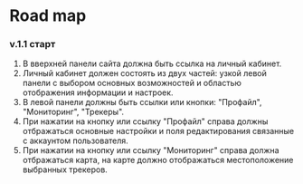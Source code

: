 Road map
=====================

### v.1.1 старт

1. В вверхней панели сайта должна быть ссылка на личный кабинет.
2. Личный кабинет должен состоять из двух частей: узкой левой панели с выбором основных возможностей и областью отображения информации и настроек.
3. В левой панели должны быть ссылки или кнопки: "Профайл", "Мониторинг", "Трекеры".
4. При нажатии на кнопку или ссылку "Профайл" справа должны отбражаться основные настройки и поля редактирования связанные с аккаунтом пользователя.
5. При нажатии на кнопку или ссылку "Мониторинг" справа должна отбражаться карта, на карте должно отображаться местоположение выбранных трекеров.
